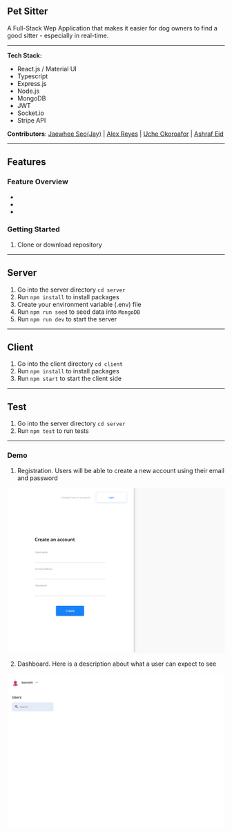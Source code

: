 ## Pet Sitter

A Full-Stack Wep Application that makes it easier for dog owners to find a good sitter - especially in real-time.

---

**Tech Stack:** 
- React.js / Material UI
- Typescript
- Express.js
- Node.js
- MongoDB
- JWT
- Socket.io
- Stripe API

**Contributors**: [Jaewhee Seo(Jay)](https://github.com/jstyle5) | [Alex Reyes](https://github.com/iamalx) | [Uche Okoroafor](https://github.com/uche-okoroafor) | [Ashraf Eid](https://github.com/ashrafcoding)

---

## Features
### Feature Overview
-
-
-


### Getting Started

1. Clone or download repository

---

## Server

1. Go into the server directory `cd server`
2. Run `npm install` to install packages
3. Create your environment variable (.env) file
4. Run `npm run seed` to seed data into `MongoDB`
5. Run `npm run dev` to start the server

---

## Client

1. Go into the client directory `cd client`
2. Run `npm install` to install packages
3. Run `npm start` to start the client side

---

## Test

1. Go into the server directory `cd server`
2. Run `npm test` to run tests

---

### Demo

1. Registration. Users will be able to create a new account using their email and password

![Signup Demo](demo/images/signup.png)

2. Dashboard. Here is a description about what a user can expect to see

![Dashboard](demo/images/dashboard.png)
